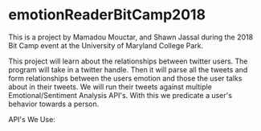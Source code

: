 # emotionReaderBitCamp2018

This is a project by Mamadou Mouctar, and Shawn Jassal during the 2018 Bit Camp event at the University of Maryland College Park.

This project will learn about the relationships between twitter users. The program will take in a twitter handle. Then it will parse all the tweets and form relationships between the users emotion and those the user talks about in their tweets. We will run their tweets against multiple Emotional/Sentiment Analysis API's. With this we predicate a user's behavior towards a person.

API's We Use:
